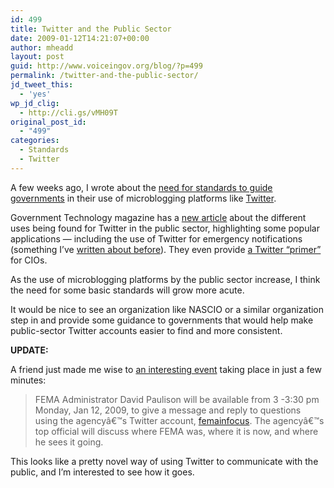 ```yaml
---
id: 499
title: Twitter and the Public Sector
date: 2009-01-12T14:21:07+00:00
author: mheadd
layout: post
guid: http://www.voiceingov.org/blog/?p=499
permalink: /twitter-and-the-public-sector/
jd_tweet_this:
  - 'yes'
wp_jd_clig:
  - http://cli.gs/vMH09T
original_post_id:
  - "499"
categories:
  - Standards
  - Twitter
---
```

A few weeks ago, I wrote about the [need for standards to guide governments](http://www.voiceingov.org/blog/?p=405) in their use of microblogging platforms like <a href="http://twitter.com/" target="_blank">Twitter</a>.

Government Technology magazine has a <a href="http://www.govtech.com/gt/579338" target="_blank">new article</a> about the different uses being found for Twitter in the public sector, highlighting some popular applications &#8212; including the use of Twitter for emergency notifications (something I&#8217;ve [written about before](http://www.voiceingov.org/blog/?p=154)). They even provide <a href="http://www.govtech.com/gt/articles/583303" target="_blank">a Twitter &#8220;primer&#8221;</a> for CIOs.

As the use of microblogging platforms by the public sector increase, I think the need for some basic standards will grow more acute.

It would be nice to see an organization like NASCIO or a similar organization step in and provide some guidance to governments that would help make public-sector Twitter accounts easier to find and more consistent.

**UPDATE:**

A friend just made me wise to <a href="http://www.fema.gov/media/2009/010909.shtm" target="_blank">an interesting event</a> taking place in just a few minutes:

> FEMA Administrator David Paulison will be available from 3 -3:30 pm Monday, Jan 12, 2009, to give a message and reply to questions using the agencyâ€™s Twitter account, <a href="http://twitter.com/femainfocus" target="_blank">femainfocus</a>. The agencyâ€™s top official will discuss where FEMA was, where it is now, and where he sees it going. 

This looks like a pretty novel way of using Twitter to communicate with the public, and I&#8217;m interested to see how it goes.